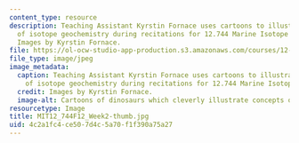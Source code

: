 ```yaml
---
content_type: resource
description: Teaching Assistant Kyrstin Fornace uses cartoons to illustrate concepts
  of isotope geochemistry during recitations for 12.744 Marine Isotope Chemistry.
  Images by Kyrstin Fornace.
file: https://ol-ocw-studio-app-production.s3.amazonaws.com/courses/12-744-marine-isotope-chemistry-fall-2012/4c2a1fc4ce507d4c5a70f1f390a75a27_MIT12_744F12_Week2-thumb.jpg
file_type: image/jpeg
image_metadata:
  caption: Teaching Assistant Kyrstin Fornace uses cartoons to illustrate concepts
    of isotope geochemistry during recitations for 12.744 Marine Isotope Chemistry.
  credit: Images by Kyrstin Fornace.
  image-alt: Cartoons of dinosaurs which cleverly illustrate concepts of isotope geochemistry.
resourcetype: Image
title: MIT12_744F12_Week2-thumb.jpg
uid: 4c2a1fc4-ce50-7d4c-5a70-f1f390a75a27
---
```

